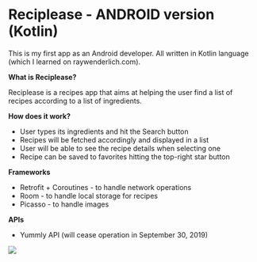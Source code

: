 # Reciplease - ANDROID version (Kotlin)

This is my first app as an Android developer. All written in Kotlin language (which I learned on raywenderlich.com).

**What is Reciplease?**

Reciplease is a recipes app that aims at helping the user find a list of recipes according to a list of ingredients.

**How does it work?**

- User types its ingredients and hit the Search button
- Recipes will be fetched accordingly and displayed in a list
- User will be able to see the recipe details when selecting one
- Recipe can be saved to favorites hitting the top-right star button

**Frameworks**

- Retrofit + Coroutines - to handle network operations
- Room - to handle local storage for recipes
- Picasso - to handle images

**APIs**

- Yummly API (will cease operation in September 30, 2019)

![](reciplease-android.gif)
